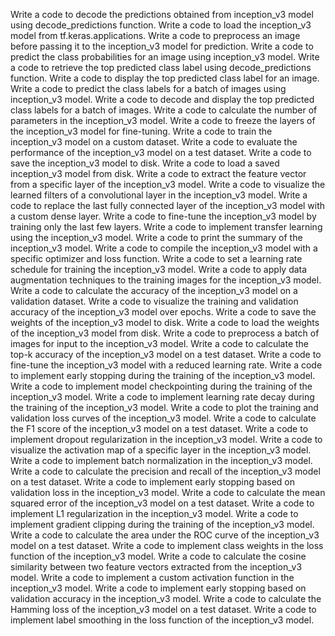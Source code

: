 Write a code to decode the predictions obtained from inception_v3 model using decode_predictions function.
Write a code to load the inception_v3 model from tf.keras.applications.
Write a code to preprocess an image before passing it to the inception_v3 model for prediction.
Write a code to predict the class probabilities for an image using inception_v3 model.
Write a code to retrieve the top predicted class label using decode_predictions function.
Write a code to display the top predicted class label for an image.
Write a code to predict the class labels for a batch of images using inception_v3 model.
Write a code to decode and display the top predicted class labels for a batch of images.
Write a code to calculate the number of parameters in the inception_v3 model.
Write a code to freeze the layers of the inception_v3 model for fine-tuning.
Write a code to train the inception_v3 model on a custom dataset.
Write a code to evaluate the performance of the inception_v3 model on a test dataset.
Write a code to save the inception_v3 model to disk.
Write a code to load a saved inception_v3 model from disk.
Write a code to extract the feature vector from a specific layer of the inception_v3 model.
Write a code to visualize the learned filters of a convolutional layer in the inception_v3 model.
Write a code to replace the last fully connected layer of the inception_v3 model with a custom dense layer.
Write a code to fine-tune the inception_v3 model by training only the last few layers.
Write a code to implement transfer learning using the inception_v3 model.
Write a code to print the summary of the inception_v3 model.
Write a code to compile the inception_v3 model with a specific optimizer and loss function.
Write a code to set a learning rate schedule for training the inception_v3 model.
Write a code to apply data augmentation techniques to the training images for the inception_v3 model.
Write a code to calculate the accuracy of the inception_v3 model on a validation dataset.
Write a code to visualize the training and validation accuracy of the inception_v3 model over epochs.
Write a code to save the weights of the inception_v3 model to disk.
Write a code to load the weights of the inception_v3 model from disk.
Write a code to preprocess a batch of images for input to the inception_v3 model.
Write a code to calculate the top-k accuracy of the inception_v3 model on a test dataset.
Write a code to fine-tune the inception_v3 model with a reduced learning rate.
Write a code to implement early stopping during the training of the inception_v3 model.
Write a code to implement model checkpointing during the training of the inception_v3 model.
Write a code to implement learning rate decay during the training of the inception_v3 model.
Write a code to plot the training and validation loss curves of the inception_v3 model.
Write a code to calculate the F1 score of the inception_v3 model on a test dataset.
Write a code to implement dropout regularization in the inception_v3 model.
Write a code to visualize the activation map of a specific layer in the inception_v3 model.
Write a code to implement batch normalization in the inception_v3 model.
Write a code to calculate the precision and recall of the inception_v3 model on a test dataset.
Write a code to implement early stopping based on validation loss in the inception_v3 model.
Write a code to calculate the mean squared error of the inception_v3 model on a test dataset.
Write a code to implement L1 regularization in the inception_v3 model.
Write a code to implement gradient clipping during the training of the inception_v3 model.
Write a code to calculate the area under the ROC curve of the inception_v3 model on a test dataset.
Write a code to implement class weights in the loss function of the inception_v3 model.
Write a code to calculate the cosine similarity between two feature vectors extracted from the inception_v3 model.
Write a code to implement a custom activation function in the inception_v3 model.
Write a code to implement early stopping based on validation accuracy in the inception_v3 model.
Write a code to calculate the Hamming loss of the inception_v3 model on a test dataset.
Write a code to implement label smoothing in the loss function of the inception_v3 model.